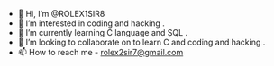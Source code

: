 - 👋 Hi, I’m @ROLEX1SIR8
- 👀 I’m interested in coding and hacking .
- 🌱 I’m currently learning C language and SQL .
- 💞️ I’m looking to collaborate on to learn C and coding and hacking .
- 📫 How to reach me - rolex2sir7@gmail.com

